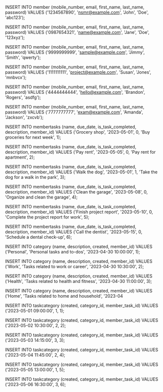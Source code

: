 INSERT INTO member (mobile_number, email, first_name, last_name, password) 
VALUES ('1234567890', 'nsmr@example.com', 'John', 'Doe', 'abc123');

INSERT INTO member (mobile_number, email, first_name, last_name, password) 
VALUES ('0987654321', 'name@example.com', 'Jane', 'Doe', '123xyz');

INSERT INTO member (mobile_number, email, first_name, last_name, password) 
VALUES ('9999999999', 'sample@example.com', 'Jimmy', 'Smith', 'qwerty');

INSERT INTO member (mobile_number, email, first_name, last_name, password) 
VALUES ('1111111111', 'project@example.com', 'Susan', 'Jones', 'mnbvcx');

INSERT INTO member (mobile_number, email, first_name, last_name, password) 
VALUES ('4444444444', 'hello@example.com', 'Brandon', 'Rogers', 'asdfg');

INSERT INTO member (mobile_number, email, first_name, last_name, password) 
VALUES ('7777777777', 'exam@example.com', 'Amanda', 'Jackson', 'zxcvb');



INSERT INTO membertasks (name, due_date, is_task_completed, description, member_id) 
VALUES ('Grocery shop', '2023-05-01', 0, 'Buy groceries for next week', 1);

INSERT INTO membertasks (name, due_date, is_task_completed, description, member_id) 
VALUES ('Pay rent', '2023-05-05', 0, 'Pay rent for apartment', 2);

INSERT INTO membertasks (name, due_date, is_task_completed, description, member_id) 
VALUES ('Walk the dog', '2023-05-01', 1, 'Take the dog for a walk in the park', 3);

INSERT INTO membertasks (name, due_date, is_task_completed, description, member_id) 
VALUES ('Clean the garage', '2023-05-08', 0, 'Organize and clean the garage', 4);

INSERT INTO membertasks (name, due_date, is_task_completed, description, member_id) 
VALUES ('Finish project report', '2023-05-10', 0, 'Complete the project report for work', 5);

INSERT INTO membertasks (name, due_date, is_task_completed, description, member_id) 
VALUES ('Call the dentist', '2023-05-15', 0, 'Schedule a dental check-up', 6);



INSERT INTO category (name, description, created, member_id) 
VALUES ('Personal', 'Personal tasks and to-dos', '2023-04-30 10:00:00', 1);

INSERT INTO category (name, description, created, member_id) 
VALUES ('Work', 'Tasks related to work or career', '2023-04-30 10:30:00', 2);

INSERT INTO category (name, description, created, member_id) 
VALUES ('Health', 'Tasks related to health and fitness', '2023-04-30 11:00:00', 3);

INSERT INTO category (name, description, created, member_id) 
VALUES ('Home', 'Tasks related to home and household', '2023-04



INSERT INTO taskcategory (created, category_id, member_task_id)
VALUES ('2023-05-01 09:00:00', 1, 1);

INSERT INTO taskcategory (created, category_id, member_task_id)
VALUES ('2023-05-02 10:30:00', 2, 2);

INSERT INTO taskcategory (created, category_id, member_task_id)
VALUES ('2023-05-03 14:15:00', 3, 3);

INSERT INTO taskcategory (created, category_id, member_task_id)
VALUES ('2023-05-04 11:45:00', 2, 4);

INSERT INTO taskcategory (created, category_id, member_task_id)
VALUES ('2023-05-05 13:00:00', 1, 5);

INSERT INTO taskcategory (created, category_id, member_task_id)
VALUES ('2023-05-06 16:30:00', 3, 6);



